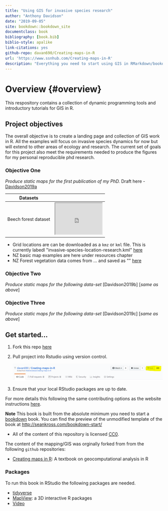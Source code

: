 ```yaml
---
title: "Using GIS for invasive species research"
author: "Anthony Davidson"
date: "2019-09-05"
site: bookdown::bookdown_site
documentclass: book
bibliography: [book.bib]
biblio-style: apalike
link-citations: yes
github-repo: davan690/Creating-maps-in-R
url: 'https://www.ssnhub.com/Creating-maps-in-R'
description: "Everything you need to start using GIS in RMarkdown/bookdown projects."
---
```


# Overview {#overview}

This respository contains a collection of dynamic programming tools and introductory tutorials for GIS in R.

## Project objectives

The overall objective is to create a landing page and collection of GIS work in R. All the examples will focus on invasive species dynamics for now but will extend to other areas of ecology and research. The current set of goals for this project also meet the requirements needed to produce the figures for my personal reproducible phd research.

### Objective One

*Produce static maps for the first publication of my PhD.*  Draft here - [Davidson2019a](https://www.ssnhub.com/beech-publication-wr/)

| Datasets |                                        |
|-----------|----------------------------|
|Beech forest dataset | <iframe src="https://www.google.com.au/maps/d/u/0/embed?mid=1DAgemW-rkdMHTO8fxnbvbSVF4H0XNLd_" width="150" height="100"></iframe> |

  - Grid locations are can be downloaded as a `kmz` or `kml` file. This is currently labedl "invasive-species-location-research.kml" [here](data/google-data/invasive-species-location-research.kml)
  - NZ basic map examples are here under resources chapter
  - NZ Forest vegetation data comes from ... and saved as "" [here]()

### Objective Two

*Produce static maps for the following data-set* [Davidson2019b] [*same as above*]

### Objective Three

*Produce static maps for the following data-set* [Davidson2019c] [*same as above*]

## Get started...

1. Fork this repo [here](www.github.com/davan690/Creating-maps-in-R/)

2. Pull project into Rstudio using version control.

   ![1567561101782](img/fork.PNG)

3. Ensure that your local RStudio packages are up to date.

For more details this following the same contributing options as the website instructions [here](https://www.ssnhub.com/contributing/).

**Note** This book is built from the absolute minimum you need to start a  [bookdown](https://bookdown.org/yihui/bookdown/) book. You can find the preview of the unmodified template of the book at http://seankross.com/bookdown-start/

- All of the content of this repository is licensed [CC0](https://creativecommons.org/publicdomain/zero/1.0/).

The content of the mapping/GIS was orginally forked from from the following `github` repositories:

- [Creating maps in R](https://geocompr.robinlovelace.net/): A textbook on geocomputational analysis in R

### Packages

To run this book in RStudio the following packages are needed.

- [tidyverse]()
- [MapView](https://r-spatial.github.io/mapview/): a 3D interactive R packages
- [Video](https://www.youtube.com/watch?v=GMi1ThlGFMo)
